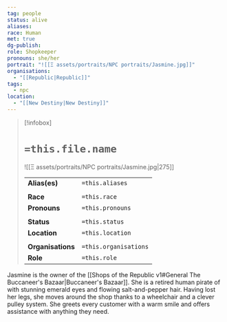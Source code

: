 ```yaml
---
tag: people
status: alive
aliases: 
race: Human
met: true
dg-publish: 
role: Shopkeeper
pronouns: she/her
portrait: "![[Ξ assets/portraits/NPC portraits/Jasmine.jpg]]"
organisations:
  - "[[Republic|Republic]]"
tags:
  - npc
location:
  - "[[New Destiny|New Destiny]]"
---
```


> [!infobox] 
> 
> # `=this.file.name`
> ![[Ξ assets/portraits/NPC portraits/Jasmine.jpg|275]]
> 
> | | |
> | --- | --- |
> | **Alias(es)** | `=this.aliases` |
> | | | 
> | **Race** | `=this.race` |
> | **Pronouns** | `=this.pronouns` |
> | | | 
> | **Status** | `=this.status` | 
> | **Location** | `=this.location` |
> | | | 
> | **Organisations** | `=this.organisations` |
> | **Role** | `=this.role` |

Jasmine is the owner of the [[Shops of the Republic v1#General The Buccaneer's Bazaar|Buccaneer's Bazaar]]. She is a retired human pirate of with stunning emerald eyes and flowing salt-and-pepper hair. Having lost her legs, she moves around the shop thanks to a wheelchair and a clever pulley system. She greets every customer with a warm smile and offers assistance with anything they need. 